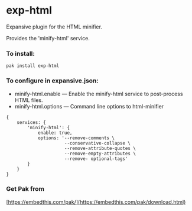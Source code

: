 exp-html
===

Expansive plugin for the HTML minifier.

Provides the 'minify-html' service.

### To install:

    pak install exp-html

### To configure in expansive.json:

* minify-html.enable &mdash; Enable the minify-html service to post-process HTML files.
* minify-html.options &mdash; Command line options to html-minifier

```
{
    services: {
        'minify-html': {
            enable: true,
            options: '--remove-comments \
                      --conservative-collapse \
                      --remove-attribute-quotes \
                      --remove-empty-attributes \
                      --remove- optional-tags'
        }
    }
}
```

### Get Pak from

[https://embedthis.com/pak/](https://embedthis.com/pak/download.html)
